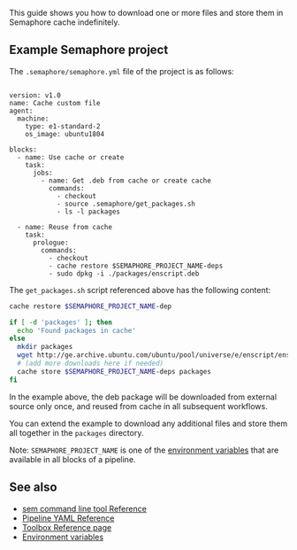 This guide shows you how to download one or more files and store them in
Semaphore cache indefinitely.

## Example Semaphore project

The `.semaphore/semaphore.yml` file of the project is as follows:

<pre><code class="language-yaml">
version: v1.0
name: Cache custom file
agent:
  machine:
    type: e1-standard-2
    os_image: ubuntu1804

blocks:
  - name: Use cache or create
    task:
      jobs:
        - name: Get .deb from cache or create cache
          commands:
            - checkout
            - source .semaphore/get_packages.sh
            - ls -l packages

  - name: Reuse from cache
    task:
      prologue:
        commands:
          - checkout
          - cache restore $SEMAPHORE_PROJECT_NAME-deps
          - sudo dpkg -i ./packages/enscript.deb
</code></pre>

The `get_packages.sh` script referenced above has the following content:

```bash
cache restore $SEMAPHORE_PROJECT_NAME-dep

if [ -d 'packages' ]; then
  echo 'Found packages in cache'
else
  mkdir packages
  wget http://ge.archive.ubuntu.com/ubuntu/pool/universe/e/enscript/enscript_1.6.5.90-3_amd64.deb -O ./packages/enscript.deb
  # (add more downloads here if needed)
  cache store $SEMAPHORE_PROJECT_NAME-deps packages
fi
```

In the example above, the deb package will be downloaded from external source
only once, and reused from cache in all subsequent workflows.

You can extend the example to download any additional files and store them all
together in the `packages` directory.

Note: `SEMAPHORE_PROJECT_NAME` is one of the [environment variables][env-vars]
that are available in all blocks of a pipeline.

## See also

* [sem command line tool Reference](https://docs.semaphoreci.com/article/53-sem-reference)
* [Pipeline YAML Reference](https://docs.semaphoreci.com/article/50-pipeline-yaml)
* [Toolbox Reference page](https://docs.semaphoreci.com/article/54-toolbox-reference)
* [Environment variables](env-vars)

[env-vars]: https://docs.semaphoreci.com/article/12-environment-variables
